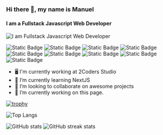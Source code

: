 ### Hi there 👋, my name is Manuel
#### I am a Fullstack Javascript Web Developer
![I am Fullstack Javascript Web Developer](https://media.licdn.com/dms/image/D4D16AQEOZIUCeckSNA/profile-displaybackgroundimage-shrink_350_1400/0/1704116346557?e=1709769600&v=beta&t=LtRqZH3-BHRhqLoIXiAPNjjNp0DA1-Y7CH-4bO1UIpA)


![Static Badge](https://img.shields.io/badge/JavaScript-yellow?style=for-the-badge&logo=javascript&logoColor=white) ![Static Badge](https://img.shields.io/badge/React-blue?style=for-the-badge&logo=react&logoColor=white) ![Static Badge](https://img.shields.io/badge/NodeJS-green?style=for-the-badge&logo=node.JS&logoColor=white) ![Static Badge](https://img.shields.io/badge/ExpressJS-black?style=for-the-badge&logo=express&logoColor=white) ![Static Badge](https://img.shields.io/badge/TypeScript-blue?style=for-the-badge&logo=typescript&logoColor=white) ![Static Badge](https://img.shields.io/badge/NextJS-black?style=for-the-badge&logo=next.js&logoColor=white) ![Static Badge](https://img.shields.io/badge/mySQL-lightblue?style=for-the-badge&logo=mysql) ![Static Badge](https://img.shields.io/badge/Firebase-%23FFCA28?style=for-the-badge&logo=firebase&logoColor=white) ![Static Badge](https://img.shields.io/badge/MongoDB-%2347A248?style=for-the-badge&logo=mongodb&logoColor=white)




- 🖥️ I'm currently working at 2Coders Studio
- 🌱 I’m currently learning NextJS 
- 👯 I’m looking to collaborate on awesome projects 
- 🔭 I’m currently working on this page.

[![trophy](https://github-profile-trophy.vercel.app/?username=ShadeVI)](https://github.com/ryo-ma/github-profile-trophy)

![Top Langs](https://github-readme-stats.vercel.app/api/top-langs/?username=anuraghazra&hide_progress=true)

![GitHub stats](https://github-readme-stats.vercel.app/api?username=ShadeVI&show_icons=true&count_private=true)  ![GitHub streak stats](https://streak-stats.demolab.com/?user=ShadeVI)  

